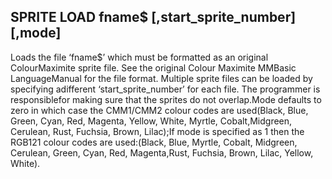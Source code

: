 ## SPRITE LOAD fname$ [,start_sprite_number] [,mode]

Loads the file ‘fname$’ which must be formatted as an original ColourMaximite sprite file. See the original Colour Maximite MMBasic LanguageManual for the file format. Multiple sprite files can be loaded by specifying adifferent ‘start_sprite_number’ for each file. The programmer is responsiblefor making sure that the sprites do not overlap.Mode defaults to zero in which case the CMM1/CMM2 colour codes are used(Black, Blue, Green, Cyan, Red, Magenta, Yellow, White, Myrtle, Cobalt,Midgreen, Cerulean, Rust, Fuchsia, Brown, Lilac);If mode is specified as 1 then the RGB121 colour codes are used:(Black, Blue, Myrtle, Cobalt, Midgreen, Cerulean, Green, Cyan, Red, Magenta,Rust, Fuchsia, Brown, Lilac, Yellow, White).